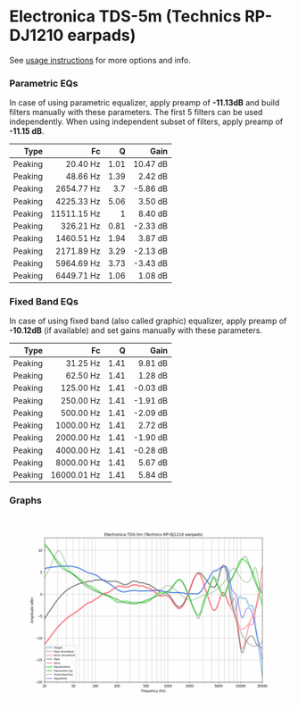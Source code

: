 # Electronica TDS-5m (Technics RP-DJ1210 earpads)
See [usage instructions](https://github.com/jaakkopasanen/AutoEq#usage) for more options and info.

### Parametric EQs
In case of using parametric equalizer, apply preamp of **-11.13dB** and build filters manually
with these parameters. The first 5 filters can be used independently.
When using independent subset of filters, apply preamp of **-11.15 dB**.

| Type    | Fc          |    Q | Gain     |
|--------:|------------:|-----:|---------:|
| Peaking | 20.40 Hz    | 1.01 | 10.47 dB |
| Peaking | 48.66 Hz    | 1.39 | 2.42 dB  |
| Peaking | 2654.77 Hz  | 3.7  | -5.86 dB |
| Peaking | 4225.33 Hz  | 5.06 | 3.50 dB  |
| Peaking | 11511.15 Hz | 1    | 8.40 dB  |
| Peaking | 326.21 Hz   | 0.81 | -2.33 dB |
| Peaking | 1460.51 Hz  | 1.94 | 3.87 dB  |
| Peaking | 2171.89 Hz  | 3.29 | -2.13 dB |
| Peaking | 5964.69 Hz  | 3.73 | -3.43 dB |
| Peaking | 6449.71 Hz  | 1.06 | 1.08 dB  |

### Fixed Band EQs
In case of using fixed band (also called graphic) equalizer, apply preamp of **-10.12dB**
(if available) and set gains manually with these parameters.

| Type    | Fc          |    Q | Gain     |
|--------:|------------:|-----:|---------:|
| Peaking | 31.25 Hz    | 1.41 | 9.81 dB  |
| Peaking | 62.50 Hz    | 1.41 | 1.28 dB  |
| Peaking | 125.00 Hz   | 1.41 | -0.03 dB |
| Peaking | 250.00 Hz   | 1.41 | -1.91 dB |
| Peaking | 500.00 Hz   | 1.41 | -2.09 dB |
| Peaking | 1000.00 Hz  | 1.41 | 2.72 dB  |
| Peaking | 2000.00 Hz  | 1.41 | -1.90 dB |
| Peaking | 4000.00 Hz  | 1.41 | -0.28 dB |
| Peaking | 8000.00 Hz  | 1.41 | 5.67 dB  |
| Peaking | 16000.01 Hz | 1.41 | 5.84 dB  |

### Graphs
![](./Electronica%20TDS-5m%20(Technics%20RP-DJ1210%20earpads).png)